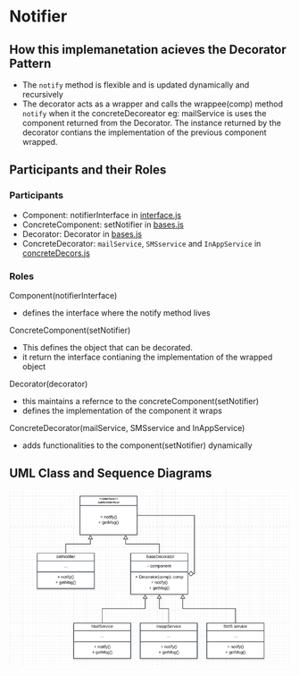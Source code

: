 # Notifier

## How this implemanetation acieves the Decorator Pattern
- The `notify` method is flexible and is updated dynamically and recursively
- The decorator acts as a wrapper and calls the wrappee(comp) method `notify` when it the concreteDecoreator eg: mailService is uses the component returned from the Decorator. The instance returned by the decorator contians the implementation of the previous component wrapped.

## Participants and their Roles
### Participants
- Component: notifierInterface in [interface.js](./interface.js)
- ConcreteComponent: setNotifier in [bases.js](./bases.js)
- Decorator: Decorator in [bases.js](./bases.js)
- ConcreteDecorator: `mailService`, `SMSservice` and `InAppService` in [concreteDecors.js](concreteDecors.js)

### Roles
Component(notifierInterface)
- defines the interface where the notify method lives

ConcreteComponent(setNotifier)
- This defines the object that can be decorated.
- it return the interface contianing the implementation of the wrapped object

Decorator(decorator)
- this maintains a refernce to the concreteComponent(setNotifier)
- defines the implementation of the component it wraps

ConcreteDecorator(mailService, SMSservice and InAppService)
- adds functionalities to the component(setNotifier) dynamically

## UML Class and Sequence Diagrams
![alt notifier](../umls/NT_CL_UML.png)
